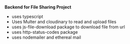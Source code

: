 **Backend for File Sharing Project**

- uses typescript
- Uses Multer and cloudinary to read and upload files
- uses js-file-download package to download file from url
- uses http-status-codes package
- uses nodemailer and ethereal mail
